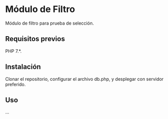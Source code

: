 # Módulo de Filtro

Módulo de filtro para prueba de selección.

## Requisitos previos

PHP 7.*.

## Instalación

Clonar el repositorio, configurar el archivo db.php, y desplegar con servidor preferido.

## Uso

...
